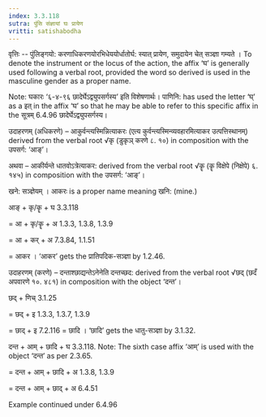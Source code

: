 ```yaml
---
index: 3.3.118
sutra: पुंसि संज्ञायां घः प्रायेण
vritti: satishabodha
---
```






वृत्तिः -- पुंलिङ्गयो: करणाधिकरणयोरभिधेययोर्धातोर्घ: स्यात् प्रायेण, समुदायेन चेत् सञ्ज्ञा गम्यते । To denote the instrument or the locus of the action, the affix ‘घ’ is generally used following a verbal root, provided the word so derived is used in the masculine gender as a proper name.

Note: घकारः ‘६-४-९६ छादेर्घेऽद्व्युपसर्गस्य’ इति विशेषणार्थः। पाणिनि: has used the letter ‘घ्’ as a इत् in the affix ‘घ’ so that he may be able to refer to this specific affix in the सूत्रम् 6.4.96 छादेर्घेऽद्व्युपसर्गस्य।


उदाहरणम् (अधिकरणे) – आकुर्वन्‍त्‍यस्‍मिन्नित्‍याकरः (एत्य कुर्वन्त्यस्मिन्व्यवहारमित्याकर उत्पत्तिस्थानम्) derived from the verbal root √कृ (डुकृञ् करणे ८. १०) in composition with the उपसर्ग: ‘आङ्’।

अथवा – आकीर्यन्ते धातवोऽत्रेत्याकर: derived from the verbal root √कॄ (कॄ विक्षेपे (निक्षेपे) ६. १४५) in composition with the उपसर्ग: ‘आङ्’।


खने: सञ्ज्ञेयम् । आकरः is a proper name meaning खनि: (mine.)


आङ् + कृ/कॄ + घ 3.3.118

= आ + कृ/कॄ + अ 1.3.3, 1.3.8, 1.3.9

= आ + कर् + अ 7.3.84, 1.1.51

= आकर । ‘आकर’ gets the प्रातिपदिक-सञ्ज्ञा by 1.2.46.


उदाहरणम् (करणे) – दन्ताश्छाद्यन्तेऽनेनेति दन्तच्छद: derived from the verbal root √छद् (छदँ अपवारणे १०. ४८१) in composition with the object ‘दन्त’।


छद् + णिच् 3.1.25

= छद् + इ 1.3.3, 1.3.7, 1.3.9

= छाद् + इ 7.2.116 = छादि । ‘छादि’ gets the धातु-सञ्ज्ञा by 3.1.32.


दन्त + आम् + छादि + घ 3.3.118. Note: The sixth case affix ‘आम्’ is used with the object ‘दन्त’ as per 2.3.65.

= दन्त + आम् + छादि + अ 1.3.8, 1.3.9

= दन्त + आम् + छाद् + अ 6.4.51


Example continued under 6.4.96

